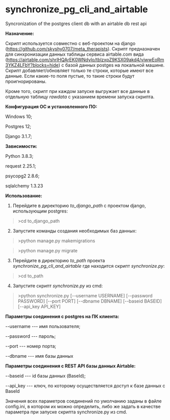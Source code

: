 # synchronize_pg_cli_and_airtable
Syncronization of the postgres client db with an airtable db rest api


**Назначение:**


Скрипт используется совместно с веб-проектом на django (https://github.com/skyshy0707/meta_therapists).
Скрипт предназначен для синхронизации данных таблицы сервиса airtable.com вида (https://airtable.com/shrlHQArEK0WNdylo/tblzxpZ9KSX09akd4/viwwEoRm3YKZ4LFbY?blocks=hide) с базой данных postges на локальной машине.
Скрипт добавляет/обновляет только те строки, которые имеют все данные. Если какие-то поля пустые, то такие строки будут проигнорированы.

Кроме того, скрипт при каждом запуске выгружает все данные в отдельную таблицу *rawdata* с указанием времени запуска скрипта.


**Конфигурация ОС и установленного ПО:**


Windows 10;

Postgres 12;

Django 3.1.7;


**Зависимости:**


Python 3.8.3;

request 2.25.1;

psycopg2 2.8.6;

sqlalchemy 1.3.23


**Использование:**

1) Перейдите в директорию *to_django_path* с проектом django, использующим postgres:


>\>cd to_django_path


2) Запустите команды создания необходимых баз данных:

>\>python manage.py makemigrations

>\>python manage.py migrate


3) Перейдите в директорию *to_path* проекта *synchronize_pg_cli_and_airtable* где находится скрипт *synchronize.py*:


>\>cd to_path


4) Запустите скрипт *synchronize.py* из cmd:


>\>python synchronize.py [--username USERNAME] [--password PASSWORD] [--port PORT] [--dbname DBNAME] [--baseid BASEID] [--api_key API_KEY]



**Параметры соединения с postgres на ПК клиента:**


--username --- имя пользователя;

--password --- пароль;

--port --- номер порта;

--dbname --- имя базы данных

**Параметры соединения с REST API базы данных Airtable:**


--baseid --- id базы данных (BaseId);

--api_key --- ключ, по которому осуществляется доступ к базе данных с BaseId



Значения всех параметров соединений по умолчанию заданы в файле config.ini, в котором их можно определить, либо же задать в качестве параметра при запуске скрипта synchronize.py из cmd.

